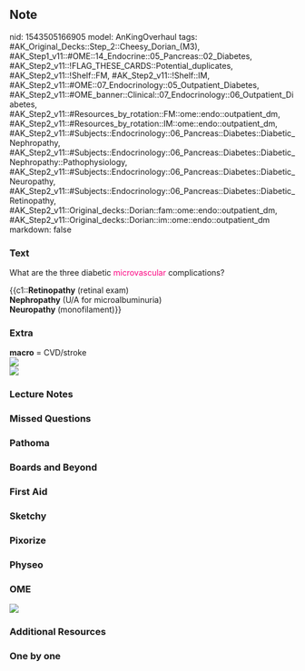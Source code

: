 ## Note
nid: 1543505166905
model: AnKingOverhaul
tags: #AK_Original_Decks::Step_2::Cheesy_Dorian_(M3), #AK_Step1_v11::#OME::14_Endocrine::05_Pancreas::02_Diabetes, #AK_Step2_v11::!FLAG_THESE_CARDS::Potential_duplicates, #AK_Step2_v11::!Shelf::FM, #AK_Step2_v11::!Shelf::IM, #AK_Step2_v11::#OME::07_Endocrinology::05_Outpatient_Diabetes, #AK_Step2_v11::#OME_banner::Clinical::07_Endocrinology::06_Outpatient_Diabetes, #AK_Step2_v11::#Resources_by_rotation::FM::ome::endo::outpatient_dm, #AK_Step2_v11::#Resources_by_rotation::IM::ome::endo::outpatient_dm, #AK_Step2_v11::#Subjects::Endocrinology::06_Pancreas::Diabetes::Diabetic_Nephropathy, #AK_Step2_v11::#Subjects::Endocrinology::06_Pancreas::Diabetes::Diabetic_Nephropathy::Pathophysiology, #AK_Step2_v11::#Subjects::Endocrinology::06_Pancreas::Diabetes::Diabetic_Neuropathy, #AK_Step2_v11::#Subjects::Endocrinology::06_Pancreas::Diabetes::Diabetic_Retinopathy, #AK_Step2_v11::Original_decks::Dorian::fam::ome::endo::outpatient_dm, #AK_Step2_v11::Original_decks::Dorian::im::ome::endo::outpatient_dm
markdown: false

### Text
What are the three diabetic <font color=
"#FC0280">microvascular</font> complications?
<div>
  {{c1::<b>Retinopathy</b> (retinal exam)
  <div>
    <b>Nephropathy</b> (U/A for microalbuminuria)
  </div>
  <div>
    <b>Neuropathy</b> (monofilament)}}
  </div>
</div>

### Extra
<div>
  <b>macro</b> = CVD/stroke
</div>
<div><img src="paste-488389321162753.jpg"></div><img src=
"paste-9636837165367297.jpg">

### Lecture Notes


### Missed Questions


### Pathoma


### Boards and Beyond


### First Aid


### Sketchy


### Pixorize


### Physeo


### OME
<div class="ome-widget">
  <a href=
  "https://onlinemeded.org/spa/endocrinology/outpatient-diabetes/acquire?ref=anki">
  <img src="_OME_AnkiFlashcards_Lesson_6.png"></a>
</div>

### Additional Resources


### One by one

